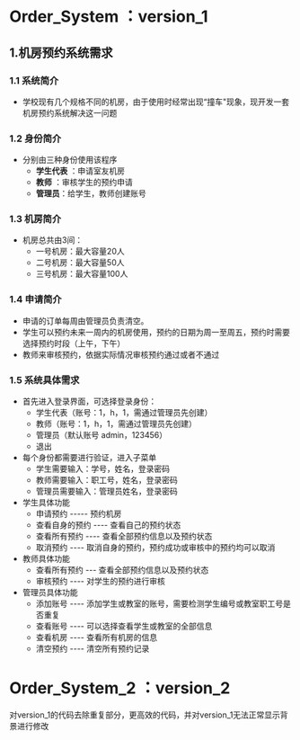 # Order_System ：version_1

## 1.机房预约系统需求

### 1.1 系统简介

* 学校现有几个规格不同的机房，由于使用时经常出现“撞车"现象，现开发一套机房预约系统解决这一问题

### 1.2 身份简介

* 分别由三种身份使用该程序
  *  **学生代表** ：申请室友机房
  * **教师** ：审核学生的预约申请
  * **管理员**：给学生，教师创建账号

### 1.3 机房简介

* 机房总共由3间：
  * 一号机房：最大容量20人
  * 二号机房：最大容量50人
  * 三号机房：最大容量100人

### 1.4 申请简介

* 申请的订单每周由管理员负责清空。
* 学生可以预约未来一周内的机房使用，预约的日期为周一至周五，预约时需要选择预约时段（上午，下午）
* 教师来审核预约，依据实际情况审核预约通过或者不通过

### 1.5 系统具体需求

* 首先进入登录界面，可选择登录身份：
  * 学生代表（账号：1，h，1，需通过管理员先创建）
  * 教师（账号：1，h，1，需通过管理员先创建）
  * 管理员（默认账号 admin，123456）
  * 退出
* 每个身份都需要进行验证，进入子菜单
  * 学生需要输入：学号，姓名，登录密码
  * 教师需要输入：职工号，姓名，登录密码
  * 管理员需要输入：管理员姓名，登录密码
* 学生具体功能
  * 申请预约 ----- 预约机房
  * 查看自身的预约 ---- 查看自己的预约状态
  * 查看所有预约 ---- 查看全部预约信息以及预约状态
  * 取消预约 ---- 取消自身的预约，预约成功或审核中的预约均可以取消
* 教师具体功能
  * 查看所有预约 --- 查看全部预约信息以及预约状态
  * 审核预约 ---- 对学生的预约进行审核
* 管理员具体功能
  * 添加账号 ---- 添加学生或教室的账号，需要检测学生编号或教室职工号是否重复
  * 查看账号 ---- 可以选择查看学生或教室的全部信息
  * 查看机房 ---- 查看所有机房的信息
  * 清空预约 ---- 清空所有预约记录

# Order_System_2 ：version_2

对version_1的代码去除重复部分，更高效的代码，并对version_1无法正常显示背景进行修改

